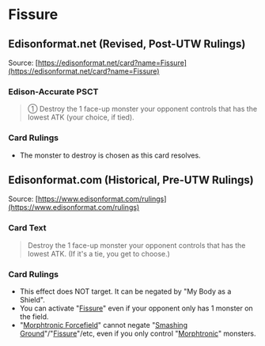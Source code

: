 # Fissure

## Edisonformat.net (Revised, Post-UTW Rulings)

Source: [https://edisonformat.net/card?name=Fissure](https://edisonformat.net/card?name=Fissure)

### Edison-Accurate PSCT

> ① Destroy the 1 face-up monster your opponent controls that has the lowest ATK (your choice, if tied).

### Card Rulings

*   The monster to destroy is chosen as this card resolves.


## Edisonformat.com (Historical, Pre-UTW Rulings)

Source: [https://www.edisonformat.com/rulings](https://www.edisonformat.com/rulings)

### Card Text

> Destroy the 1 face-up monster your opponent controls that has the lowest ATK. (If it's a tie, you get to choose.)

### Card Rulings

*   This effect does NOT target. It can be negated by "My Body as a Shield".
*   You can activate "[Fissure](https://yugipedia.com/wiki/Fissure)" even if your opponent only has 1 monster on the field.
*   "[Morphtronic Forcefield](https://yugipedia.com/wiki/Morphtronic_Forcefield)" cannot negate "[Smashing Ground](https://yugipedia.com/wiki/Smashing_Ground)"/"[Fissure](https://yugipedia.com/wiki/Fissure)"/etc, even if you only control "[Morphtronic](https://yugipedia.com/wiki/Morphtronic)" monsters.


